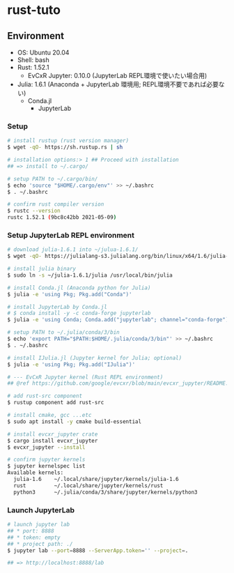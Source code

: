 # rust-tuto

## Environment

- OS: Ubuntu 20.04
- Shell: bash
- Rust: 1.52.1
    - EvCxR Jupyter: 0.10.0 (JupyterLab REPL環境で使いたい場合用)
- Julia: 1.6.1 (Anaconda + JupyterLab 環境用; REPL環境不要であれば必要ない)
    - Conda.jl
        - JupyterLab

### Setup
```bash
# install rustup (rust version manager)
$ wget -qO- https://sh.rustup.rs | sh

# installation options:> 1 ## Proceed with installation
## => install to ~/.cargo/

# setup PATH to ~/.cargo/bin/
$ echo 'source "$HOME/.cargo/env"' >> ~/.bashrc
$ . ~/.bashrc

# confirm rust compiler version
$ rustc --version
rustc 1.52.1 (9bc8c42bb 2021-05-09)
```

### Setup JupyterLab REPL environment
```bash
# download julia-1.6.1 into ~/julua-1.6.1/
$ wget -qO- https://julialang-s3.julialang.org/bin/linux/x64/1.6/julia-1.6.1-linux-x86_64.tar.gz | tar -xzv -C ~/

# install julia binary
$ sudo ln -s ~/julia-1.6.1/julia /usr/local/bin/julia

# install Conda.jl (Anaconda python for Julia)
$ julia -e 'using Pkg; Pkg.add("Conda")'

# install JupyterLab by Conda.jl
# $ conda install -y -c conda-forge jupyterlab
$ julia -e 'using Conda; Conda.add("jupyterlab"; channel="conda-forge")'

# setup PATH to ~/.julia/conda/3/bin
$ echo 'export PATH="$PATH:$HOME/.julia/conda/3/bin"' >> ~/.bashrc
$ . ~/.bashrc

# install IJulia.jl (Jupyter kernel for Julia; optional)
$ julia -e 'using Pkg; Pkg.add("IJulia")'

# --- EvCxR Jupyter kernel (Rust REPL environment)
## @ref https://github.com/google/evcxr/blob/main/evcxr_jupyter/README.md

# add rust-src component
$ rustup component add rust-src

# install cmake, gcc ...etc
$ sudo apt install -y cmake build-essential

# install evcxr_jupyter crate
$ cargo install evcxr_jupyter
$ evcxr_jupyter --install

# confirm jupyter kernels
$ jupyter kernelspec list
Available kernels:
  julia-1.6    ~/.local/share/jupyter/kernels/julia-1.6
  rust         ~/.local/share/jupyter/kernels/rust
  python3      ~/.julia/conda/3/share/jupyter/kernels/python3
```

### Launch JupyterLab
```bash
# launch jupyter lab
## * port: 8888
## * token: empty
## * project path: ./
$ jupyter lab --port=8888 --ServerApp.token='' --project=.

## => http://localhost:8888/lab
```
